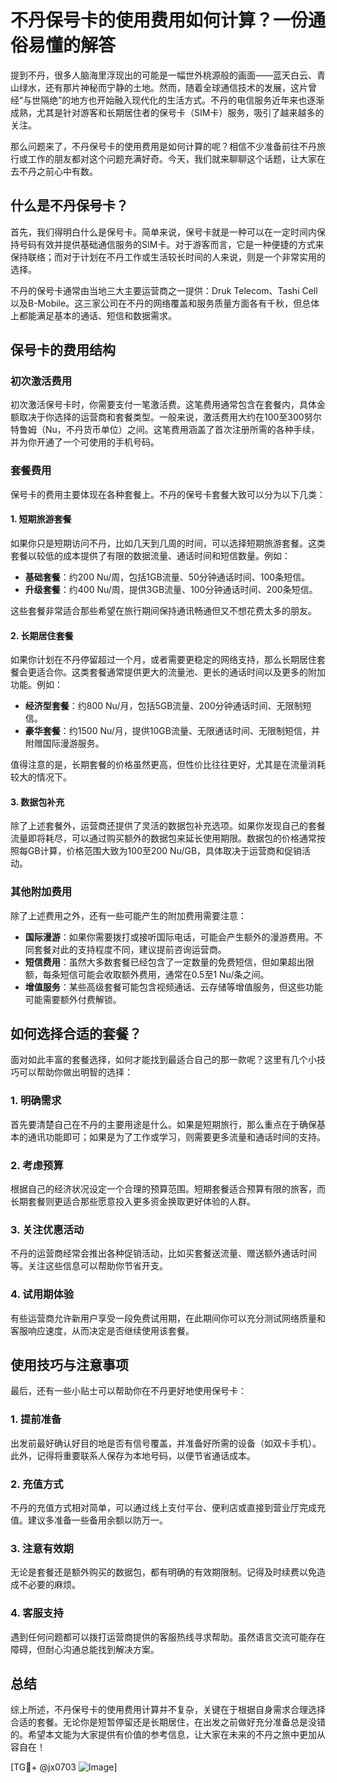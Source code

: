 # 不丹保号卡的使用费用如何计算？一份通俗易懂的解答

提到不丹，很多人脑海里浮现出的可能是一幅世外桃源般的画面——蓝天白云、青山绿水，还有那片神秘而宁静的土地。然而，随着全球通信技术的发展，这片曾经“与世隔绝”的地方也开始融入现代化的生活方式。不丹的电信服务近年来也逐渐成熟，尤其是针对游客和长期居住者的保号卡（SIM卡）服务，吸引了越来越多的关注。

那么问题来了，不丹保号卡的使用费用是如何计算的呢？相信不少准备前往不丹旅行或工作的朋友都对这个问题充满好奇。今天，我们就来聊聊这个话题，让大家在去不丹之前心中有数。

## 什么是不丹保号卡？

首先，我们得明白什么是保号卡。简单来说，保号卡就是一种可以在一定时间内保持号码有效并提供基础通信服务的SIM卡。对于游客而言，它是一种便捷的方式来保持联络；而对于计划在不丹工作或生活较长时间的人来说，则是一个非常实用的选择。

不丹的保号卡通常由当地三大主要运营商之一提供：Druk Telecom、Tashi Cell以及B-Mobile。这三家公司在不丹的网络覆盖和服务质量方面各有千秋，但总体上都能满足基本的通话、短信和数据需求。

## 保号卡的费用结构

### 初次激活费用

初次激活保号卡时，你需要支付一笔激活费。这笔费用通常包含在套餐内，具体金额取决于你选择的运营商和套餐类型。一般来说，激活费用大约在100至300努尔特鲁姆（Nu，不丹货币单位）之间。这笔费用涵盖了首次注册所需的各种手续，并为你开通了一个可使用的手机号码。

### 套餐费用

保号卡的费用主要体现在各种套餐上。不丹的保号卡套餐大致可以分为以下几类：

#### 1. 短期旅游套餐
如果你只是短期访问不丹，比如几天到几周的时间，可以选择短期旅游套餐。这类套餐以较低的成本提供了有限的数据流量、通话时间和短信数量。例如：
- **基础套餐**：约200 Nu/周，包括1GB流量、50分钟通话时间、100条短信。
- **升级套餐**：约400 Nu/周，提供3GB流量、100分钟通话时间、200条短信。

这些套餐非常适合那些希望在旅行期间保持通讯畅通但又不想花费太多的朋友。

#### 2. 长期居住套餐
如果你计划在不丹停留超过一个月，或者需要更稳定的网络支持，那么长期居住套餐会更适合你。这类套餐通常提供更大的流量池、更长的通话时间以及更多的附加功能。例如：
- **经济型套餐**：约800 Nu/月，包括5GB流量、200分钟通话时间、无限制短信。
- **豪华套餐**：约1500 Nu/月，提供10GB流量、无限通话时间、无限制短信，并附赠国际漫游服务。

值得注意的是，长期套餐的价格虽然更高，但性价比往往更好，尤其是在流量消耗较大的情况下。

#### 3. 数据包补充
除了上述套餐外，运营商还提供了灵活的数据包补充选项。如果你发现自己的套餐流量即将耗尽，可以通过购买额外的数据包来延长使用期限。数据包的价格通常按照每GB计算，价格范围大致为100至200 Nu/GB，具体取决于运营商和促销活动。

### 其他附加费用

除了上述费用之外，还有一些可能产生的附加费用需要注意：
- **国际漫游**：如果你需要拨打或接听国际电话，可能会产生额外的漫游费用。不同套餐对此的支持程度不同，建议提前咨询运营商。
- **短信费用**：虽然大多数套餐已经包含了一定数量的免费短信，但如果超出限额，每条短信可能会收取额外费用，通常在0.5至1 Nu/条之间。
- **增值服务**：某些高级套餐可能包含视频通话、云存储等增值服务，但这些功能可能需要额外付费解锁。

## 如何选择合适的套餐？

面对如此丰富的套餐选择，如何才能找到最适合自己的那一款呢？这里有几个小技巧可以帮助你做出明智的选择：

### 1. 明确需求
首先要清楚自己在不丹的主要用途是什么。如果是短期旅行，那么重点在于确保基本的通讯功能即可；如果是为了工作或学习，则需要更多流量和通话时间的支持。

### 2. 考虑预算
根据自己的经济状况设定一个合理的预算范围。短期套餐适合预算有限的旅客，而长期套餐则更适合那些愿意投入更多资金换取更好体验的人群。

### 3. 关注优惠活动
不丹的运营商经常会推出各种促销活动，比如买套餐送流量、赠送额外通话时间等。关注这些信息可以帮助你节省开支。

### 4. 试用期体验
有些运营商允许新用户享受一段免费试用期，在此期间你可以充分测试网络质量和客服响应速度，从而决定是否继续使用该套餐。

## 使用技巧与注意事项

最后，还有一些小贴士可以帮助你在不丹更好地使用保号卡：

### 1. 提前准备
出发前最好确认好目的地是否有信号覆盖，并准备好所需的设备（如双卡手机）。此外，记得将重要联系人保存为本地号码，以便节省通话成本。

### 2. 充值方式
不丹的充值方式相对简单，可以通过线上支付平台、便利店或直接到营业厅完成充值。建议多准备一些备用余额以防万一。

### 3. 注意有效期
无论是套餐还是额外购买的数据包，都有明确的有效期限制。记得及时续费以免造成不必要的麻烦。

### 4. 客服支持
遇到任何问题都可以拨打运营商提供的客服热线寻求帮助。虽然语言交流可能存在障碍，但耐心沟通总能找到解决方案。

## 总结

综上所述，不丹保号卡的使用费用计算并不复杂，关键在于根据自身需求合理选择合适的套餐。无论你是短暂停留还是长期居住，在出发之前做好充分准备总是没错的。希望本文能为大家提供有价值的参考信息，让大家在未来的不丹之旅中更加从容自在！

[TG💪+ @jx0703 ![Image](https://github.com/user-attachments/assets/dbca1d08-cadb-493c-b0ec-ad6f7a83f270)]